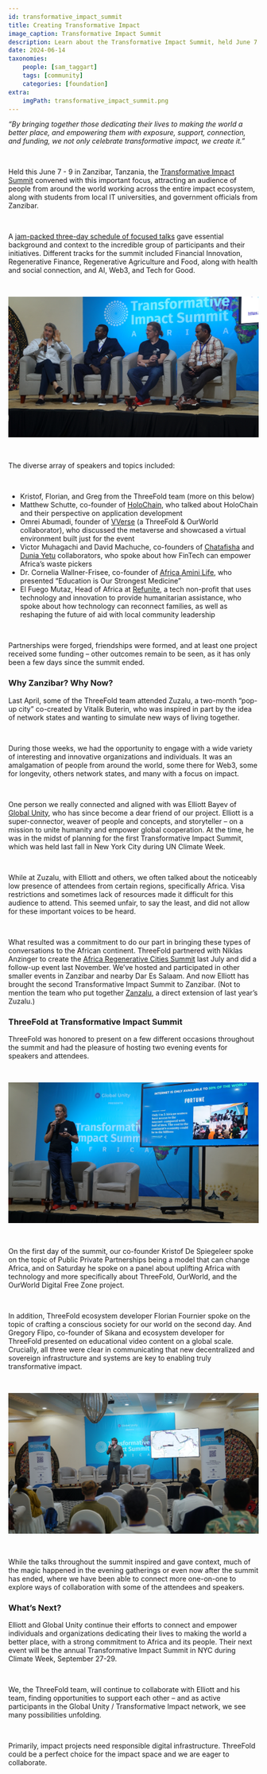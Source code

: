 ```yaml
---
id: transformative_impact_summit
title: Creating Transformative Impact
image_caption: Transformative Impact Summit
description: Learn about the Transformative Impact Summit, held June 7 - 9 in Zanzibar, and how ThreeFold participated.
date: 2024-06-14
taxonomies:
    people: [sam_taggart]
    tags: [community]
    categories: [foundation]
extra:
    imgPath: transformative_impact_summit.png
---
```


*“By bringing together those dedicating their lives to making the world a better place, and empowering them with exposure, support, connection, and funding, we not only celebrate transformative impact, we create it.”*

<br/>

Held this June 7 - 9 in Zanzibar, Tanzania, the [Transformative Impact Summit](https://www.transformativeimpactsummit.com/p/2024) convened with this important focus, attracting an audience of people from around the world working across the entire impact ecosystem, along with students from local IT universities, and government officials from Zanzibar.

<br/>

A [jam-packed three-day schedule of focused talks](https://www.catalist.network/1-column-agenda/tis-africa-24) gave essential background and context to the incredible group of participants and their initiatives. Different tracks for the summit included Financial Innovation, Regenerative Finance, Regenerative Agriculture and Food, along with health and social connection, and AI, Web3, and Tech for Good.

<br/>

![Image](./panel.jpg)

<br/>

The diverse array of speakers and topics included:

<br/>

- Kristof, Florian, and Greg from the ThreeFold team (more on this below)
- Matthew Schutte, co-founder of [HoloChain](https://holochain.org), who talked about HoloChain and their perspective on application development
- Omrei Abumadi, founder of [VVerse](https://www.vverse.co/) (a ThreeFold & OurWorld collaborator), who discussed the metaverse and showcased a virtual environment built just for the event
- Victor Muhagachi and David Machuche, co-founders of [Chatafisha](https://chatafisha.com/) and [Dunia Yetu](https://forum.threefold.io/t/introducing-dunia-yetu/4147) collaborators, who spoke about how FinTech can empower Africa’s waste pickers
- Dr. Cornelia Wallner-Frisee, co-founder of [Africa Amini Life](https://www.africaaminilife.com/en), who presented “Education is Our Strongest Medicine”
- El Fuego Mutaz, Head of Africa at [Refunite](https://refunite.org/), a tech non-profit that uses technology and innovation to provide humanitarian assistance, who spoke about how technology can reconnect families, as well as reshaping the future of aid with local community leadership

<br/>

Partnerships were forged, friendships were formed, and at least one project received some funding – other outcomes remain to be seen, as it has only been a few days since the summit ended.

### **Why Zanzibar? Why Now?**

Last April, some of the ThreeFold team attended Zuzalu, a two-month “pop-up city” co-created by Vitalik Buterin, who was inspired in part by the idea of network states and wanting to simulate new ways of living together.

<br/>

During those weeks, we had the opportunity to engage with a wide variety of interesting and innovative organizations and individuals. It was an amalgamation of people from around the world, some there for Web3, some for longevity, others network states, and many with a focus on impact.

<br/>

One person we really connected and aligned with was Elliott Bayev of [Global Unity](https://www.globalunity.org/), who has since become a dear friend of our project. Elliott is a super-connector, weaver of people and concepts, and storyteller – on a mission to unite humanity and empower global cooperation. At the time, he was in the midst of planning for the first Transformative Impact Summit, which was held last fall in New York City during UN Climate Week.

<br/>

While at Zuzalu, with Elliott and others, we often talked about the noticeably low presence of attendees from certain regions, specifically Africa. Visa restrictions and sometimes lack of resources made it difficult for this audience to attend. This seemed unfair, to say the least, and did not allow for these important voices to be heard.

<br/>

What resulted was a commitment to do our part in bringing these types of conversations to the African continent. ThreeFold partnered with Niklas Anzinger to create the [Africa Regenerative Cities Summit](https://lu.ma/zanzibar_regen) last July and did a follow-up event last November. We’ve hosted and participated in other smaller events in Zanzibar and nearby Dar Es Salaam. And now Elliott has brought the second Transformative Impact Summit to Zanzibar. (Not to mention the team who put together [Zanzalu](https://zanzalu.super.site/), a direct extension of last year’s Zuzalu.)

### **ThreeFold at Transformative Impact Summit**

ThreeFold was honored to present on a few different occasions throughout the summit and had the pleasure of hosting two evening events for speakers and attendees.

<br/>

![Image](./kristoftis.jpg)

<br/>

On the first day of the summit, our co-founder Kristof De Spiegeleer spoke on the topic of Public Private Partnerships being a model that can change Africa, and on Saturday he spoke on a panel about uplifting Africa with technology and more specifically about ThreeFold, OurWorld, and the OurWorld Digital Free Zone project.

<br/>

In addition, ThreeFold ecosystem developer Florian Fournier spoke on the topic of crafting a conscious society for our world on the second day. And Gregory Flipo, co-founder of Sikana and ecosystem developer for ThreeFold presented on educational video content on a global scale. Crucially, all three were clear in communicating that new decentralized and sovereign infrastructure and systems are key to enabling truly transformative impact.

<br/>

![Image](./flotis.jpg)

<br/>

While the talks throughout the summit inspired and gave context, much of the magic happened in the evening gatherings or even now after the summit has ended, where we have been able to connect more one-on-one to explore ways of collaboration with some of the attendees and speakers.

### **What’s Next?**

Elliott and Global Unity continue their efforts to connect and empower individuals and organizations dedicating their lives to making the world a better place, with a strong commitment to Africa and its people. Their next event will be the annual Transformative Impact Summit in NYC during Climate Week, September 27-29.

<br/>

We, the ThreeFold team, will continue to collaborate with Elliott and his team, finding opportunities to support each other – and as active participants in the Global Unity / Transformative Impact network, we see many possibilities unfolding.

<br/>

Primarily, impact projects need responsible digital infrastructure. ThreeFold could be a perfect choice for the impact space and we are eager to collaborate.

